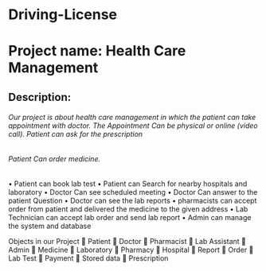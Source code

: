 # Driving-License
# Project name: Health Care Management

## Description:
###### Our project is about health care management in which the patient can take appointment with doctor. The Appointment Can be physical or online (video call). Patient can ask for the prescription
######	Patient Can order medicine.
•	Patient can book lab test
•	Patient can Search for nearby hospitals and laboratory
•	Doctor Can see scheduled meeting
•	Doctor Can answer to the patient Question
•	Doctor can see the lab reports
•	pharmacists can accept order from patient and delivered the medicine to the given address
•	Lab Technician can accept lab order and send lab report
•	Admin can manage the system and database

Objects in our Project
	Patient
	Doctor
	Pharmacist
	Lab Assistant
	Admin
	Medicine
	Laboratory
	Pharmacy
	Hospital
	Report
	Order
	Lab Test
	Payment
	Stored data
	Prescription

